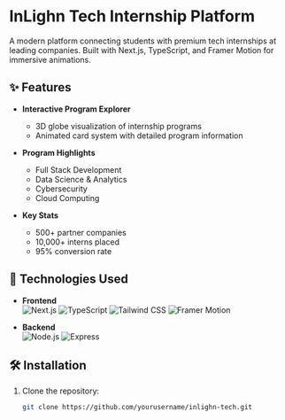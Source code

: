 # InLighn Tech Internship Platform



A modern platform connecting students with premium tech internships at leading companies. Built with Next.js, TypeScript, and Framer Motion for immersive animations.

## ✨ Features

- **Interactive Program Explorer**  
  - 3D globe visualization of internship programs  
  - Animated card system with detailed program information  

- **Program Highlights**  
  - Full Stack Development  
  - Data Science & Analytics  
  - Cybersecurity  
  - Cloud Computing  

- **Key Stats**  
  - 500+ partner companies  
  - 10,000+ interns placed  
  - 95% conversion rate  

## 🚀 Technologies Used

- **Frontend**  
  ![Next.js](https://img.shields.io/badge/Next.js-13.4+-black?logo=next.js)
  ![TypeScript](https://img.shields.io/badge/TypeScript-5.0+-3178C6?logo=typescript)
  ![Tailwind CSS](https://img.shields.io/badge/Tailwind_CSS-3.3+-06B6D4?logo=tailwind-css)
  ![Framer Motion](https://img.shields.io/badge/Framer_Motion-10+-0055FF?logo=framer)

- **Backend**  
  ![Node.js](https://img.shields.io/badge/Node.js-18+-339933?logo=node.js)
  ![Express](https://img.shields.io/badge/Express-4.18+-000000?logo=express)

## 🛠️ Installation

1. Clone the repository:
   ```bash
   git clone https://github.com/yourusername/inlighn-tech.git